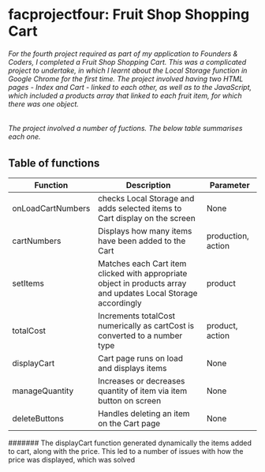 # facprojectfour: Fruit Shop Shopping Cart
###### For the fourth project required as part of my application to Founders & Coders, I completed a Fruit Shop Shopping Cart. This was a complicated project to undertake, in which I learnt about the Local Storage function in Google Chrome for the first time. The project involved having two HTML pages - Index and Cart - linked to each other, as well as to the JavaScript, which included a products array that linked to each fruit item, for which there was one object.
###### The project involved a number of fuctions. The below table summarises each one.
## Table of functions

| Function           | Description | Parameter      |
| ------------------ | ----------- | -------------- | 
| onLoadCartNumbers  | checks Local Storage and adds selected items to Cart display on the screen | None |
| cartNumbers        | Displays how many items have been added to the Cart  | production, action |
| setItems           | Matches each Cart item clicked with appropriate object in products array and updates Local Storage accordingly  | product |
| totalCost          | Increments totalCost numerically as cartCost is converted to a number type  | product, action |  
| displayCart        | Cart page runs on load and displays items  | None |
| manageQuantity     | Increases or decreases quantity of item via item button on screen  | None |
| deleteButtons      | Handles deleting an item on the Cart page  | None |

####### The displayCart function generated dynamically the items added to cart, along with the price. This led to a number of issues with how the price was displayed, which was solved 
